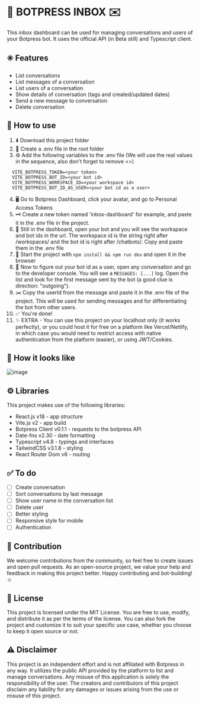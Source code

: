 # 🤖 BOTPRESS INBOX ✉️

This inbox dashboard can be used for managing conversations and users of your Botpress bot. It uses the official API (in Beta still) and Typescript client.

## ✳️ Features

-   List conversations
-   List messages of a conversation
-   List users of a conversation
-   Show details of conversation (tags and created/updated dates)
-   Send a new message to conversation
-   Delete conversation

## 💬 How to use

1. ⬇️ Download this project folder
2. 📁 Create a .env file in the root folder
3. ⚙️ Add the following variables to the .env file (We will use the real values in the sequence, also don't forget to remove <>)
 ```
   VITE_BOTPRESS_TOKEN=<your token>
   VITE_BOTPRESS_BOT_ID=<your bot id>
   VITE_BOTPRESS_WORKSPACE_ID=<your workspace id>
   VITE_BOTPRESS_BOT_ID_AS_USER=<your bot id as a user>
```
4. 🖥️ Go to Botpress Dashboard, click your avatar, and go to Personal Access Tokens
5. 🗝️ Create a new token named 'inbox-dashboard' for example, and paste it in the .env file in the project.
6. 🔗 Still in the dashboard, open your bot and you will see the workspace and bot ids in the url. The workspace id is the string right after /workspaces/ and the bot id is right after /chatbots/. Copy and paste them in the .env file
7. 🚀 Start the project with `npm install && npm run dev` and open it in the browser
8. 🤖 Now to figure out your bot id as a user, open any conversation and go to the developer console. You will see a `MESSAGES: [...]` log. Open the list and look for the first message sent by the bot (a good clue is direction: "outgoing"). 
9. ✂️ Copy the userId from the message and paste it in the .env file of the project. This will be used for sending messages and for differentiating the bot from other users.
10. ✅ You're done! 
11. ✨ EXTRA - You can use this project on your localhost only (it works perfectly), or you could host it for free on a platform like Vercel/Netlify, in which case you would need to restrict access with native authentication from the platform (easier), or using JWT/Cookies.

## 👀 How it looks like
![image](https://github.com/devguilhermy/botpress-inbox/assets/55157846/7978adfe-ad28-41be-8573-3930023e9607)

## ⚙️ Libraries

This project makes use of the following libraries:

-   React.js v18 - app structure
-   Vite.js v2 - app build
-   Botpress Client v0.1.1 - requests to the botpress API
-   Date-fns v2.30 - date formatting
-   Typescript v4.8 - typings and interfaces
-   TailwindCSS v3.1.8 - styling
-   React Router Dom v6 - routing

## ✅ To do

-   [ ] Create conversation
-   [ ] Sort conversations by last message
-   [ ] Show user name in the conversation list
-   [ ] Delete user
-   [ ] Better styling
-   [ ] Responsive style for mobile
-   [ ] Authentication

## 👥 Contribution

We welcome contributions from the community, so feel free to create issues and open pull requests. As an open-source project, we value your help and feedback in making this project better.
Happy contributing and bot-building! ☺️

## 📃 License

This project is licensed under the MIT License. You are free to use, modify, and distribute it as per the terms of the license. You can also fork the project and customize it to suit your specific use case, whether you choose to keep it open source or not.

## ⚠️ Disclaimer

This project is an independent effort and is not affiliated with Botpress in any way. It utilizes the public API provided by the platform to list and manage conversations. Any misuse of this application is solely the responsibility of the user. The creators and contributors of this project disclaim any liability for any damages or issues arising from the use or misuse of this project.

